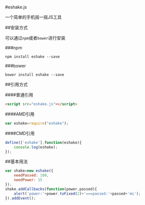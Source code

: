 #eshake.js

一个简单的手机摇一摇JS工具

##安装方式

可以通过`npm`或者`bower`进行安装

###npm

```shell
npm install eshake --save
```

###bower

```shell
bower install eshake --save
```

##引用方式

####普通引用

```html
<script src="eshake.js"></script>
```
####AMD引用

```js
var eshake=require("eshake");
```

####CMD引用

```js
define(['eshake'],function(eshake){
	console.log(eshake);
});
```

##基本用法

```js
var shake=new eshake({
	needPassed: 100,
	needPower: 15
});
shake.addCallbacks(function(power,passed){
	alert('power:'+power.toFixed(2)+'===passed:'+passed+'ms');
}).addEvent();
```